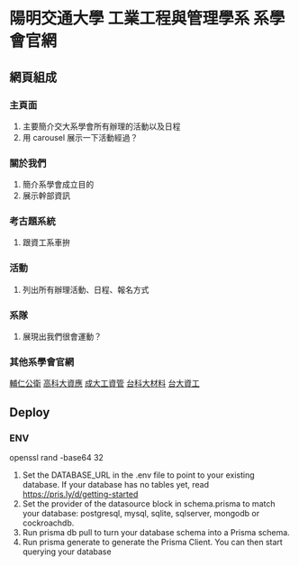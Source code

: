 # 陽明交通大學 工業工程與管理學系 系學會官網

## 網頁組成

### 主頁面

1. 主要簡介交大系學會所有辦理的活動以及日程
2. 用 carousel 展示一下活動經過？

### 關於我們

1. 簡介系學會成立目的
2. 展示幹部資訊

### 考古題系統

1. 跟資工系車拚

### 活動

1. 列出所有辦理活動、日程、報名方式

### 系隊

1. 展現出我們很會運動？

### 其他系學會官網
[輔仁公衛](https://www.medph.fju.edu.tw/student-club-record)
[高科大資應](http://203.64.169.100/misacad/php/index.php)
[成大工資管](https://im.ncku.edu.tw/p/412-1138-19455.php?Lang=zh-tw)
[台科大材料](https://mse.ntust.edu.tw/p/412-1019-266.php?Lang=zh-tw)
[台大資工](https://www.csie.ntu.edu.tw/~b88x003/council.html)

## Deploy

### ENV
openssl rand -base64 32

1. Set the DATABASE_URL in the .env file to point to your existing database. If your database has no tables yet, read https://pris.ly/d/getting-started
2. Set the provider of the datasource block in schema.prisma to match your database: postgresql, mysql, sqlite, sqlserver, mongodb or cockroachdb.
3. Run prisma db pull to turn your database schema into a Prisma schema.
4. Run prisma generate to generate the Prisma Client. You can then start querying your database